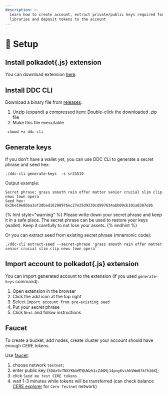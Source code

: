 ```yaml
---
description: >-
  Learn how to create account, extract private/public keys required for client
  libraries and deposit tokens to the account
---
```


# 🔑 Setup

## Install polkadot{.js} extension

You can download extension [here](https://polkadot.js.org/extension).

## Install DDC CLI

Download a binary file from [releases](https://github.com/Cerebellum-Network/ddc-cli/releases).

1. Unzip (expand) a compressed item: Double-click the downloaded .zip file
2. Make this file executable

```shell
 chmod +x ddc-cli
```

## Generate keys

If you don’t have a wallet yet, you can use DDC CLI to generate a secret phrase and seed hex:

```shell
./ddc-cli generate-keys  -s sr25519
```

Output example:

```shell
Secret phrase: grass smooth rain offer matter senior crucial slim clip news town opera
Seed hex:  0x3be19e0bba3af20bad16298976ec27e25d9330cd997634abb09cb101a0387e8b
```

{% hint style="warning" %}
Please write down your secret phrase and keep it in a safe place. The secret phrase can be used to restore your keys (wallet). Keep it carefully to not lose your assets.
{% endhint %}

Or you can extract seed from existing secret phrase (mnemonic code):

```shell
./ddc-cli extract-seed --secret-phrase 'grass smooth rain offer matter senior crucial slim clip news town opera'
```

## Import account to polkadot{.js} extension

You can import generated account to the extension (if you used `generate-keys` command):

1. Open extension in the browser
2. Click the add icon at the top right
3. Select `Import account from pre-existing seed`
4. Put your secret phrase
5. Click `Next` and follow instructions

## Faucet

To create a bucket, add nodes, create cluster your account should have enough CERE tokens.

Use [faucet](https://stats.cere.network/faucet):

1. choose network `testnet`;
2. enter public key (`5DAx9cTNXYKbbMTQUWzh1cZ46Mj14pnyKvshkVWm8fkfh36X`);
3. click `Send me test CERE tokens`
4. wait 1-3 minutes while tokens will be transferred (can check balance [CERE explorer](https://explorer.cere.network) for `Cere Testnet` network)
